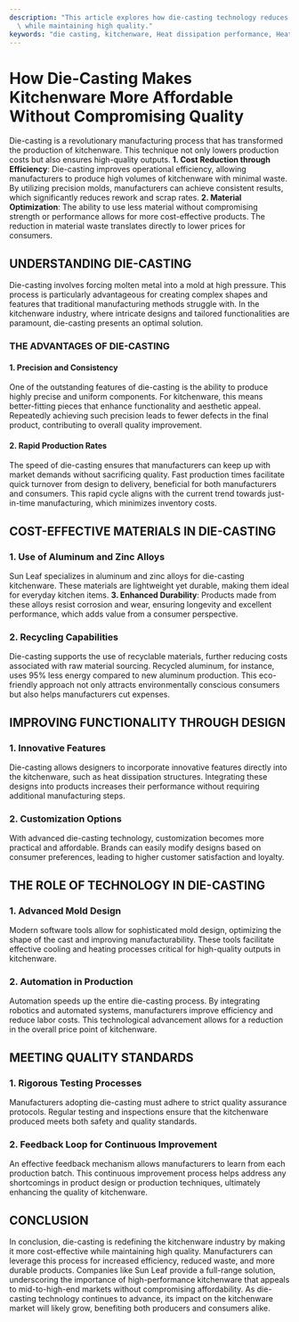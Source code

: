 ```yaml
---
description: "This article explores how die-casting technology reduces costs in kitchenware manufacturing\
  \ while maintaining high quality."
keywords: "die casting, kitchenware, Heat dissipation performance, Heat dissipation efficiency"
---
```

# How Die-Casting Makes Kitchenware More Affordable Without Compromising Quality

Die-casting is a revolutionary manufacturing process that has transformed the production of kitchenware. This technique not only lowers production costs but also ensures high-quality outputs. **1. Cost Reduction through Efficiency**: Die-casting improves operational efficiency, allowing manufacturers to produce high volumes of kitchenware with minimal waste. By utilizing precision molds, manufacturers can achieve consistent results, which significantly reduces rework and scrap rates. **2. Material Optimization**: The ability to use less material without compromising strength or performance allows for more cost-effective products. The reduction in material waste translates directly to lower prices for consumers.

## UNDERSTANDING DIE-CASTING

Die-casting involves forcing molten metal into a mold at high pressure. This process is particularly advantageous for creating complex shapes and features that traditional manufacturing methods struggle with. In the kitchenware industry, where intricate designs and tailored functionalities are paramount, die-casting presents an optimal solution.

### THE ADVANTAGES OF DIE-CASTING

#### 1. Precision and Consistency

One of the outstanding features of die-casting is the ability to produce highly precise and uniform components. For kitchenware, this means better-fitting pieces that enhance functionality and aesthetic appeal. Repeatedly achieving such precision leads to fewer defects in the final product, contributing to overall quality improvement.

#### 2. Rapid Production Rates

The speed of die-casting ensures that manufacturers can keep up with market demands without sacrificing quality. Fast production times facilitate quick turnover from design to delivery, beneficial for both manufacturers and consumers. This rapid cycle aligns with the current trend towards just-in-time manufacturing, which minimizes inventory costs.

## COST-EFFECTIVE MATERIALS IN DIE-CASTING

### 1. Use of Aluminum and Zinc Alloys

Sun Leaf specializes in aluminum and zinc alloys for die-casting kitchenware. These materials are lightweight yet durable, making them ideal for everyday kitchen items. **3. Enhanced Durability**: Products made from these alloys resist corrosion and wear, ensuring longevity and excellent performance, which adds value from a consumer perspective.

### 2. Recycling Capabilities

Die-casting supports the use of recyclable materials, further reducing costs associated with raw material sourcing. Recycled aluminum, for instance, uses 95% less energy compared to new aluminum production. This eco-friendly approach not only attracts environmentally conscious consumers but also helps manufacturers cut expenses.

## IMPROVING FUNCTIONALITY THROUGH DESIGN

### 1. Innovative Features

Die-casting allows designers to incorporate innovative features directly into the kitchenware, such as heat dissipation structures. Integrating these designs into products increases their performance without requiring additional manufacturing steps.

### 2. Customization Options

With advanced die-casting technology, customization becomes more practical and affordable. Brands can easily modify designs based on consumer preferences, leading to higher customer satisfaction and loyalty.

## THE ROLE OF TECHNOLOGY IN DIE-CASTING

### 1. Advanced Mold Design

Modern software tools allow for sophisticated mold design, optimizing the shape of the cast and improving manufacturability. These tools facilitate effective cooling and heating processes critical for high-quality outputs in kitchenware.

### 2. Automation in Production

Automation speeds up the entire die-casting process. By integrating robotics and automated systems, manufacturers improve efficiency and reduce labor costs. This technological advancement allows for a reduction in the overall price point of kitchenware.

## MEETING QUALITY STANDARDS

### 1. Rigorous Testing Processes

Manufacturers adopting die-casting must adhere to strict quality assurance protocols. Regular testing and inspections ensure that the kitchenware produced meets both safety and quality standards.

### 2. Feedback Loop for Continuous Improvement

An effective feedback mechanism allows manufacturers to learn from each production batch. This continuous improvement process helps address any shortcomings in product design or production techniques, ultimately enhancing the quality of kitchenware.

## CONCLUSION

In conclusion, die-casting is redefining the kitchenware industry by making it more cost-effective while maintaining high quality. Manufacturers can leverage this process for increased efficiency, reduced waste, and more durable products. Companies like Sun Leaf provide a full-range solution, underscoring the importance of high-performance kitchenware that appeals to mid-to-high-end markets without compromising affordability. As die-casting technology continues to advance, its impact on the kitchenware market will likely grow, benefiting both producers and consumers alike.
